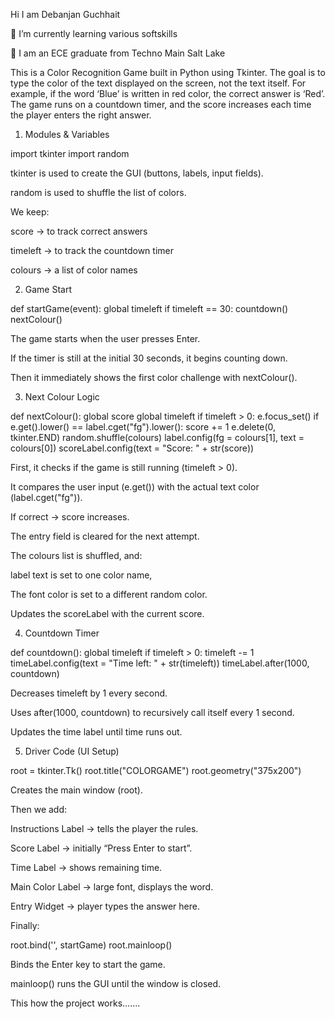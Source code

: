 Hi I am Debanjan Guchhait

🌱 I’m currently learning various softskills

💬 I am an ECE graduate from Techno Main Salt Lake


This is a Color Recognition Game built in Python using Tkinter.
The goal is to type the color of the text displayed on the screen, not the text itself. For example, if the word ‘Blue’ is written in red color, the correct answer is ‘Red’. The game runs on a countdown timer, and the score increases each time the player enters the right answer.


1. Modules & Variables

import tkinter
import random

tkinter is used to create the GUI (buttons, labels, input fields).

random is used to shuffle the list of colors.


We keep:

score → to track correct answers

timeleft → to track the countdown timer

colours → a list of color names


2. Game Start

def startGame(event):
    global timeleft
    if timeleft == 30:
        countdown()
    nextColour()

The game starts when the user presses Enter.

If the timer is still at the initial 30 seconds, it begins counting down.

Then it immediately shows the first color challenge with nextColour().



3. Next Colour Logic

def nextColour():
    global score
    global timeleft
    if timeleft > 0:
        e.focus_set()
        if e.get().lower() == label.cget("fg").lower():
            score += 1
        e.delete(0, tkinter.END)
        random.shuffle(colours)
        label.config(fg = colours[1], text = colours[0])
        scoreLabel.config(text = "Score: " + str(score))


First, it checks if the game is still running (timeleft > 0).

It compares the user input (e.get()) with the actual text color (label.cget("fg")).

If correct → score increases.


The entry field is cleared for the next attempt.

The colours list is shuffled, and:

label text is set to one color name,

The font color is set to a different random color.


Updates the scoreLabel with the current score.


4. Countdown Timer

def countdown():
    global timeleft
    if timeleft > 0:
        timeleft -= 1
        timeLabel.config(text = "Time left: " + str(timeleft))
        timeLabel.after(1000, countdown)

Decreases timeleft by 1 every second.

Uses after(1000, countdown) to recursively call itself every 1 second.

Updates the time label until time runs out.



5. Driver Code (UI Setup)

root = tkinter.Tk()
root.title("COLORGAME")
root.geometry("375x200")

Creates the main window (root).


Then we add:

Instructions Label → tells the player the rules.

Score Label → initially “Press Enter to start”.

Time Label → shows remaining time.

Main Color Label → large font, displays the word.

Entry Widget → player types the answer here.


Finally:

root.bind('<Return>', startGame)
root.mainloop()

Binds the Enter key to start the game.

mainloop() runs the GUI until the window is closed.

This how the project works.......



